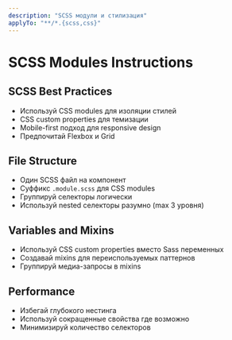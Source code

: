 ```yaml
---
description: "SCSS модули и стилизация"
applyTo: "**/*.{scss,css}"
---
```


# SCSS Modules Instructions

## SCSS Best Practices
- Используй CSS modules для изоляции стилей
- CSS custom properties для темизации
- Mobile-first подход для responsive design
- Предпочитай Flexbox и Grid

## File Structure
- Один SCSS файл на компонент
- Суффикс `.module.scss` для CSS modules
- Группируй селекторы логически
- Используй nested селекторы разумно (max 3 уровня)

## Variables and Mixins
- Используй CSS custom properties вместо Sass переменных
- Создавай mixins для переиспользуемых паттернов
- Группируй медиа-запросы в mixins

## Performance
- Избегай глубокого нестинга
- Используй сокращенные свойства где возможно
- Минимизируй количество селекторов
